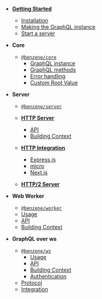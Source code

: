 - **[Getting Started](getting-started)**
  - [Installation](getting-started#installation)
  - [Making the GraphQL instance](getting-started#making-the-benzene-graphql-instance)
  - [Start a server](getting-started#start-a-server)

- **Core**
  - [`@benzene/core`](core/)
    - [GraphQL instance](core/#graphql)
    - [GraphQL methods](core/#method)
    - [Error handling](core/#error-handling)
    - [Custom Root Value](core/#rootvalue)

- **Server**
  - [`@benzene/server`](server/)
  - **[HTTP Server](server/http)**
    - [API](server/http#api)
    - [Building Context](server/http#context)
  - **[HTTP Integration](server/http-integration)**
    - [Express.js](server/http-integration#express)
    - [micro](server/http-integration#micro)
    - [Next.js](server/http-integration#nextjs)

  - **[HTTP/2 Server](server/http2)**

- **Web Worker**
  - [`@benzene/worker`](worker/)
  - [Usage](worker/#usage)
  - [API](worker/#api)
  - [Building Context](worker/#context)

- **GraphQL over ws**
  - [`@benzene/ws`](ws/)
    - [Usage](ws/#usage)
    - [API](ws/#api)
    - [Building Context](ws/#context)
    - [Authentication](ws/#authentication)
  - [Protocol](ws/PROTOCOL)
  - [Integration](ws/ws-integration)